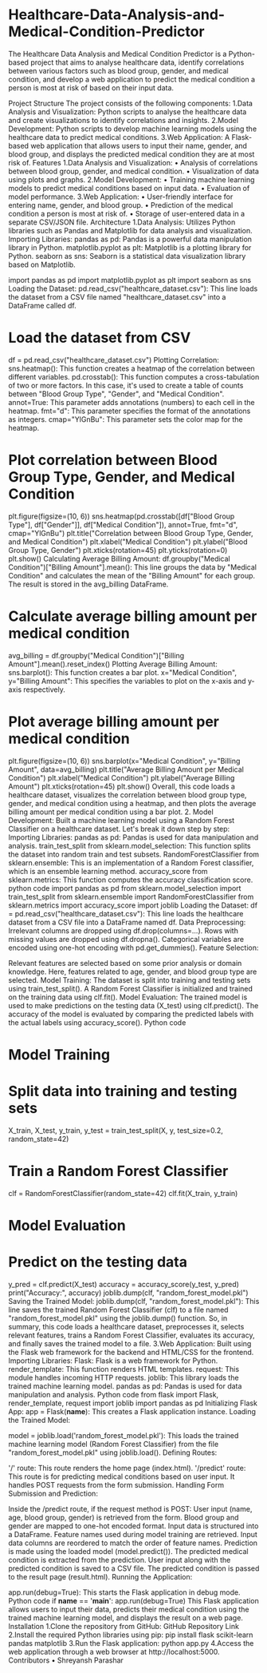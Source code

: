 # Healthcare-Data-Analysis-and-Medical-Condition-Predictor
The Healthcare Data Analysis and Medical Condition Predictor is a Python-based project that aims to analyse healthcare data, identify correlations between various factors such as blood group, gender, and medical condition, and develop a web application to predict the medical condition a person is most at risk of based on their input data.

Project Structure
The project consists of the following components:
1.Data Analysis and Visualization: Python scripts to analyse the healthcare data and create visualizations to identify correlations and insights.
2.Model Development: Python scripts to develop machine learning models using the healthcare data to predict medical conditions.
3.Web Application: A Flask-based web application that allows users to input their name, gender, and blood group, and displays the predicted medical condition they are at most risk of.
Features
1.Data Analysis and Visualization:
•	Analysis of correlations between blood group, gender, and medical condition.
•	Visualization of data using plots and graphs.
2.Model Development:
•	Training machine learning models to predict medical conditions based on input data.
•	Evaluation of model performance.
3.Web Application:
•	User-friendly interface for entering name, gender, and blood group.
•	Prediction of the medical condition a person is most at risk of.
•	Storage of user-entered data in a separate CSV/JSON file.
Architecture
1.Data Analysis: Utilizes Python libraries such as Pandas and Matplotlib for data analysis and visualization.
Importing Libraries:
pandas as pd: Pandas is a powerful data manipulation library in Python.
matplotlib.pyplot as plt: Matplotlib is a plotting library for Python.
seaborn as sns: Seaborn is a statistical data visualization library based on Matplotlib.

import pandas as pd
import matplotlib.pyplot as plt
import seaborn as sns
Loading the Dataset:
pd.read_csv("healthcare_dataset.csv"): This line loads the dataset from a CSV file named "healthcare_dataset.csv" into a DataFrame called df.
# Load the dataset from CSV
df = pd.read_csv("healthcare_dataset.csv")
Plotting Correlation:
sns.heatmap(): This function creates a heatmap of the correlation between different variables.
pd.crosstab(): This function computes a cross-tabulation of two or more factors. In this case, it's used to create a table of counts between "Blood Group Type", "Gender", and "Medical Condition".
annot=True: This parameter adds annotations (numbers) to each cell in the heatmap.
fmt="d": This parameter specifies the format of the annotations as integers.
cmap="YlGnBu": This parameter sets the color map for the heatmap.
# Plot correlation between Blood Group Type, Gender, and Medical Condition
plt.figure(figsize=(10, 6))
sns.heatmap(pd.crosstab([df["Blood Group Type"], df["Gender"]], df["Medical Condition"]),
            annot=True, fmt="d", cmap="YlGnBu")
plt.title("Correlation between Blood Group Type, Gender, and Medical Condition")
plt.xlabel("Medical Condition")
plt.ylabel("Blood Group Type, Gender")
plt.xticks(rotation=45)
plt.yticks(rotation=0)
plt.show()
Calculating Average Billing Amount:
df.groupby("Medical Condition")["Billing Amount"].mean(): This line groups the data by "Medical Condition" and calculates the mean of the "Billing Amount" for each group. The result is stored in the avg_billing DataFrame.
# Calculate average billing amount per medical condition
avg_billing = df.groupby("Medical Condition")["Billing Amount"].mean().reset_index()
Plotting Average Billing Amount:
sns.barplot(): This function creates a bar plot.
x="Medical Condition", y="Billing Amount": This specifies the variables to plot on the x-axis and y-axis respectively.
# Plot average billing amount per medical condition
plt.figure(figsize=(10, 6))
sns.barplot(x="Medical Condition", y="Billing Amount", data=avg_billing)
plt.title("Average Billing Amount per Medical Condition")
plt.xlabel("Medical Condition")
plt.ylabel("Average Billing Amount")
plt.xticks(rotation=45)
plt.show()
Overall, this code loads a healthcare dataset, visualizes the correlation between blood group type, gender, and medical condition using a heatmap, and then plots the average billing amount per medical condition using a bar plot.
2. Model Development: Built a machine learning model using a Random Forest Classifier on a healthcare dataset. Let's break it down step by step:
Importing Libraries:
pandas as pd: Pandas is used for data manipulation and analysis.
train_test_split from sklearn.model_selection: This function splits the dataset into random train and test subsets.
RandomForestClassifier from sklearn.ensemble: This is an implementation of a Random Forest classifier, which is an ensemble learning method.
accuracy_score from sklearn.metrics: This function computes the accuracy classification score.
python code
import pandas as pd
from sklearn.model_selection import train_test_split
from sklearn.ensemble import RandomForestClassifier
from sklearn.metrics import accuracy_score
import joblib
Loading the Dataset:
df = pd.read_csv("healthcare_dataset.csv"): This line loads the healthcare dataset from a CSV file into a DataFrame named df.
Data Preprocessing:
Irrelevant columns are dropped using df.drop(columns=...).
Rows with missing values are dropped using df.dropna().
Categorical variables are encoded using one-hot encoding with pd.get_dummies().
Feature Selection:

Relevant features are selected based on some prior analysis or domain knowledge. Here, features related to age, gender, and blood group type are selected.
Model Training:
The dataset is split into training and testing sets using train_test_split().
A Random Forest Classifier is initialized and trained on the training data using clf.fit().
Model Evaluation:
The trained model is used to make predictions on the testing data (X_test) using clf.predict().
The accuracy of the model is evaluated by comparing the predicted labels with the actual labels using accuracy_score().
Python code
# Model Training
# Split data into training and testing sets
X_train, X_test, y_train, y_test = train_test_split(X, y, test_size=0.2, random_state=42)
# Train a Random Forest Classifier
clf = RandomForestClassifier(random_state=42)
clf.fit(X_train, y_train)
# Model Evaluation
# Predict on the testing data
y_pred = clf.predict(X_test)
accuracy = accuracy_score(y_test, y_pred)
print("Accuracy:", accuracy)
joblib.dump(clf, "random_forest_model.pkl")
Saving the Trained Model:
joblib.dump(clf, "random_forest_model.pkl"): This line saves the trained Random Forest Classifier (clf) to a file named "random_forest_model.pkl" using the joblib.dump() function.
So, in summary, this code loads a healthcare dataset, preprocesses it, selects relevant features, trains a Random Forest Classifier, evaluates its accuracy, and finally saves the trained model to a file.
3.Web Application: Built using the Flask web framework for the backend and HTML/CSS for the frontend.
Importing Libraries:
Flask: Flask is a web framework for Python.
render_template: This function renders HTML templates.
request: This module handles incoming HTTP requests.
joblib: This library loads the trained machine learning model.
pandas as pd: Pandas is used for data manipulation and analysis.
Python code
from flask import Flask, render_template, request
import joblib
import pandas as pd
Initializing Flask App:
app = Flask(__name__): This creates a Flask application instance.
Loading the Trained Model:

model = joblib.load('random_forest_model.pkl'): This loads the trained machine learning model (Random Forest Classifier) from the file "random_forest_model.pkl" using joblib.load().
Defining Routes:

'/' route: This route renders the home page (index.html).
'/predict' route: This route is for predicting medical conditions based on user input. It handles POST requests from the form submission.
Handling Form Submission and Prediction:

Inside the /predict route, if the request method is POST:
User input (name, age, blood group, gender) is retrieved from the form.
Blood group and gender are mapped to one-hot encoded format.
Input data is structured into a DataFrame.
Feature names used during model training are retrieved.
Input data columns are reordered to match the order of feature names.
Prediction is made using the loaded model (model.predict()).
The predicted medical condition is extracted from the prediction.
User input along with the predicted condition is saved to a CSV file.
The predicted condition is passed to the result page (result.html).
Running the Application:

app.run(debug=True): This starts the Flask application in debug mode.
Python code
if __name__ == '__main__':
    app.run(debug=True)
This Flask application allows users to input their data, predicts their medical condition using the trained machine learning model, and displays the result on a web page.
Installation
1.Clone the repository from GitHub: GitHub Repository Link
2.Install the required Python libraries using pip:
pip install flask scikit-learn pandas matplotlib 
3.Run the Flask application:
python app.py 
4.Access the web application through a web browser at http://localhost:5000.
Contributors
• Shreyansh Parashar


